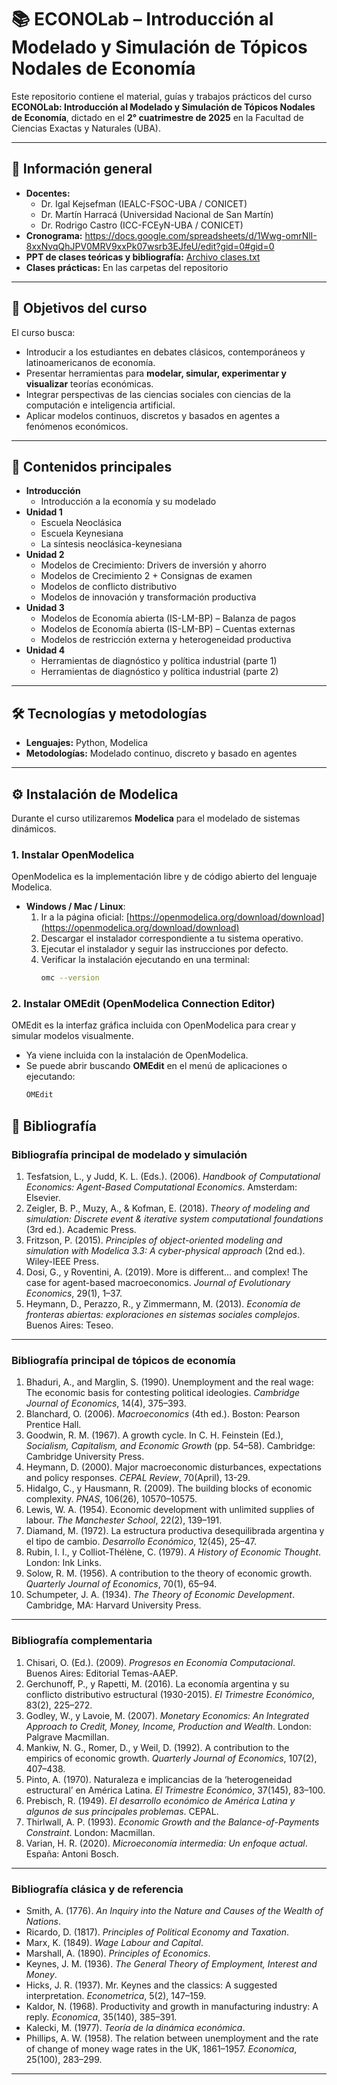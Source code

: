 # 📚 ECONOLab – Introducción al Modelado y Simulación de Tópicos Nodales de Economía

Este repositorio contiene el material, guías y trabajos prácticos del curso **ECONOLab: Introducción al Modelado y Simulación de Tópicos Nodales de Economía**, dictado en el **2° cuatrimestre de 2025** en la Facultad de Ciencias Exactas y Naturales (UBA).

---

## 📅 Información general

- **Docentes:**
  - Dr. Igal Kejsefman (IEALC-FSOC-UBA / CONICET)
  - Dr. Martín Harracá (Universidad Nacional de San Martín)
  - Dr. Rodrigo Castro (ICC-FCEyN-UBA / CONICET)
- **Cronograma:** https://docs.google.com/spreadsheets/d/1Wwg-omrNlI-8xxNvqQhJPV0MRV9xxPk07wsrb3EJfeU/edit?gid=0#gid=0
- **PPT de clases teóricas y bibliografía:** [Archivo clases.txt](https://github.com/igalkej/econolab/blob/main/clases.txt)
- **Clases prácticas:** En las carpetas del repositorio

---

## 🎯 Objetivos del curso

El curso busca:
- Introducir a los estudiantes en debates clásicos, contemporáneos y latinoamericanos de economía.
- Presentar herramientas para **modelar, simular, experimentar y visualizar** teorías económicas.
- Integrar perspectivas de las ciencias sociales con ciencias de la computación e inteligencia artificial.
- Aplicar modelos continuos, discretos y basados en agentes a fenómenos económicos.

---

## 🧩 Contenidos principales

- **Introducción**
  - Introducción a la economía y su modelado
- **Unidad 1**
  - Escuela Neoclásica
  - Escuela Keynesiana
  - La síntesis neoclásica-keynesiana
- **Unidad 2**
  - Modelos de Crecimiento: Drivers de inversión y ahorro
  - Modelos de Crecimiento 2 + Consignas de examen
  - Modelos de conflicto distributivo
  - Modelos de innovación y transformación productiva
- **Unidad 3**
  - Modelos de Economía abierta (IS-LM-BP) – Balanza de pagos
  - Modelos de Economía abierta (IS-LM-BP) – Cuentas externas
  - Modelos de restricción externa y heterogeneidad productiva
- **Unidad 4**
  - Herramientas de diagnóstico y política industrial (parte 1)
  - Herramientas de diagnóstico y política industrial (parte 2)

---

## 🛠️ Tecnologías y metodologías

- **Lenguajes:** Python, Modelica  
- **Metodologías:** Modelado continuo, discreto y basado en agentes  
---

## ⚙️ Instalación de Modelica

Durante el curso utilizaremos **Modelica** para el modelado de sistemas dinámicos.

### 1. Instalar OpenModelica
OpenModelica es la implementación libre y de código abierto del lenguaje Modelica.

- **Windows / Mac / Linux**:
  1. Ir a la página oficial: [https://openmodelica.org/download/download](https://openmodelica.org/download/download)
  2. Descargar el instalador correspondiente a tu sistema operativo.
  3. Ejecutar el instalador y seguir las instrucciones por defecto.
  4. Verificar la instalación ejecutando en una terminal:
     ```bash
     omc --version
     ```

### 2. Instalar OMEdit (OpenModelica Connection Editor)
OMEdit es la interfaz gráfica incluida con OpenModelica para crear y simular modelos visualmente.

- Ya viene incluida con la instalación de OpenModelica.
- Se puede abrir buscando **OMEdit** en el menú de aplicaciones o ejecutando:
  ```bash
  OMEdit


## 📖 Bibliografía

### **Bibliografía principal de modelado y simulación**
1. Tesfatsion, L., y Judd, K. L. (Eds.). (2006). *Handbook of Computational Economics: Agent-Based Computational Economics*. Amsterdam: Elsevier.  
2. Zeigler, B. P., Muzy, A., & Kofman, E. (2018). *Theory of modeling and simulation: Discrete event & iterative system computational foundations* (3rd ed.). Academic Press.  
3. Fritzson, P. (2015). *Principles of object-oriented modeling and simulation with Modelica 3.3: A cyber-physical approach* (2nd ed.). Wiley-IEEE Press.  
4. Dosi, G., y Roventini, A. (2019). More is different... and complex! The case for agent-based macroeconomics. *Journal of Evolutionary Economics*, 29(1), 1–37.  
5. Heymann, D., Perazzo, R., y Zimmermann, M. (2013). *Economía de fronteras abiertas: exploraciones en sistemas sociales complejos*. Buenos Aires: Teseo.  

---

### **Bibliografía principal de tópicos de economía**
1. Bhaduri, A., and Marglin, S. (1990). Unemployment and the real wage: The economic basis for contesting political ideologies. *Cambridge Journal of Economics*, 14(4), 375–393.  
2. Blanchard, O. (2006). *Macroeconomics* (4th ed.). Boston: Pearson Prentice Hall.  
3. Goodwin, R. M. (1967). A growth cycle. In C. H. Feinstein (Ed.), *Socialism, Capitalism, and Economic Growth* (pp. 54–58). Cambridge: Cambridge University Press.  
4. Heymann, D. (2000). Major macroeconomic disturbances, expectations and policy responses. *CEPAL Review*, 70(April), 13-29.  
5. Hidalgo, C., y Hausmann, R. (2009). The building blocks of economic complexity. *PNAS*, 106(26), 10570–10575.  
6. Lewis, W. A. (1954). Economic development with unlimited supplies of labour. *The Manchester School*, 22(2), 139–191.  
7. Diamand, M. (1972). La estructura productiva desequilibrada argentina y el tipo de cambio. *Desarrollo Económico*, 12(45), 25–47.  
8. Rubin, I. I., y Colliot-Thélène, C. (1979). *A History of Economic Thought*. London: Ink Links.  
9. Solow, R. M. (1956). A contribution to the theory of economic growth. *Quarterly Journal of Economics*, 70(1), 65–94.  
10. Schumpeter, J. A. (1934). *The Theory of Economic Development*. Cambridge, MA: Harvard University Press.  

---

### **Bibliografía complementaria**
1. Chisari, O. (Ed.). (2009). *Progresos en Economía Computacional*. Buenos Aires: Editorial Temas-AAEP.  
2. Gerchunoff, P., y Rapetti, M. (2016). La economía argentina y su conflicto distributivo estructural (1930-2015). *El Trimestre Económico*, 83(2), 225–272.  
3. Godley, W., y Lavoie, M. (2007). *Monetary Economics: An Integrated Approach to Credit, Money, Income, Production and Wealth*. London: Palgrave Macmillan.  
4. Mankiw, N. G., Romer, D., y Weil, D. (1992). A contribution to the empirics of economic growth. *Quarterly Journal of Economics*, 107(2), 407–438.  
5. Pinto, A. (1970). Naturaleza e implicancias de la ‘heterogeneidad estructural’ en América Latina. *El Trimestre Económico*, 37(145), 83–100.  
6. Prebisch, R. (1949). *El desarrollo económico de América Latina y algunos de sus principales problemas*. CEPAL.  
7. Thirlwall, A. P. (1993). *Economic Growth and the Balance-of-Payments Constraint*. London: Macmillan.  
8. Varian, H. R. (2020). *Microeconomía intermedia: Un enfoque actual*. España: Antoni Bosch.  

---

### **Bibliografía clásica y de referencia**
- Smith, A. (1776). *An Inquiry into the Nature and Causes of the Wealth of Nations*.  
- Ricardo, D. (1817). *Principles of Political Economy and Taxation*.  
- Marx, K. (1849). *Wage Labour and Capital*.  
- Marshall, A. (1890). *Principles of Economics*.  
- Keynes, J. M. (1936). *The General Theory of Employment, Interest and Money*.  
- Hicks, J. R. (1937). Mr. Keynes and the classics: A suggested interpretation. *Econometrica*, 5(2), 147–159.  
- Kaldor, N. (1968). Productivity and growth in manufacturing industry: A reply. *Economica*, 35(140), 385–391.  
- Kalecki, M. (1977). *Teoría de la dinámica económica*.  
- Phillips, A. W. (1958). The relation between unemployment and the rate of change of money wage rates in the UK, 1861–1957. *Economica*, 25(100), 283–299.  

---
